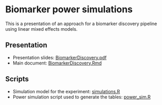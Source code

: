# Biomarker power simulations

This is a presentation of an approach for a biomarker discovery pipeline using linear mixed effects models.

## Presentation

- Presentation slides: [BiomarkerDiscovery.pdf](BiomarkerDiscovery.pdf)
- Main document: [BiomarkerDiscovery.Rmd](BiomarkerDiscovery.Rmd)

## Scripts

- Simulation model for the experiment: [simulations.R](simulations.R)
- Power simulation script used to generate the tables: [power_sim.R](power_sim.R)